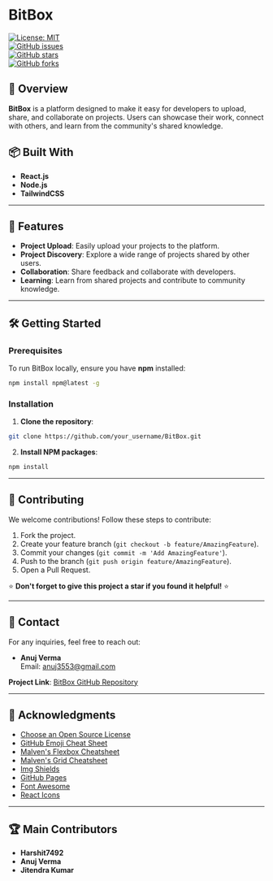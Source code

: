 # BitBox

[![License: MIT](https://img.shields.io/badge/License-MIT-yellow.svg)](https://opensource.org/licenses/MIT)  
[![GitHub issues](https://img.shields.io/github/issues/Anuj3553/codecontri.svg)](https://github.com/yourusername/codecontri/issues)  
[![GitHub stars](https://img.shields.io/github/stars/Anuj3553/codecontri.svg)](https://github.com/yourusername/codecontri/stargazers)  
[![GitHub forks](https://img.shields.io/github/forks/Anuj3553/codecontri.svg)](https://github.com/yourusername/codecontri/network)

## 🎯 Overview

**BitBox** is a platform designed to make it easy for developers to upload, share, and collaborate on projects. Users can showcase their work, connect with others, and learn from the community's shared knowledge.

## 📦 Built With

- **React.js**  
- **Node.js**  
- **TailwindCSS**

---

## 🚀 Features

- **Project Upload**: Easily upload your projects to the platform.
- **Project Discovery**: Explore a wide range of projects shared by other users.
- **Collaboration**: Share feedback and collaborate with developers.
- **Learning**: Learn from shared projects and contribute to community knowledge.

---

## 🛠️ Getting Started

### Prerequisites

To run BitBox locally, ensure you have **npm** installed:

```sh
npm install npm@latest -g
```

### Installation

1. **Clone the repository**:

```sh
git clone https://github.com/your_username/BitBox.git
```

2. **Install NPM packages**:

```sh
npm install
```

---

## 🤝 Contributing

We welcome contributions! Follow these steps to contribute:

1. Fork the project.
2. Create your feature branch (`git checkout -b feature/AmazingFeature`).
3. Commit your changes (`git commit -m 'Add AmazingFeature'`).
4. Push to the branch (`git push origin feature/AmazingFeature`).
5. Open a Pull Request.

⭐ **Don't forget to give this project a star if you found it helpful!** ⭐

---

## 📧 Contact

For any inquiries, feel free to reach out:

- **Anuj Verma**  
  Email: [anuj3553@gmail.com](mailto:anuj3553@gmail.com)

**Project Link**: [BitBox GitHub Repository](https://github.com/Anuj3553/BitBox)

---

## 📝 Acknowledgments

- [Choose an Open Source License](https://choosealicense.com)
- [GitHub Emoji Cheat Sheet](https://github.com/ikatyang/emoji-cheat-sheet)
- [Malven's Flexbox Cheatsheet](https://flexbox.malven.co/)
- [Malven's Grid Cheatsheet](https://grid.malven.co/)
- [Img Shields](https://shields.io/)
- [GitHub Pages](https://pages.github.com/)
- [Font Awesome](https://fontawesome.com/)
- [React Icons](https://react-icons.github.io/react-icons/)

---

## 🏆 Main Contributors

- **Harshit7492**  
- **Anuj Verma**  
- **Jitendra Kumar**
